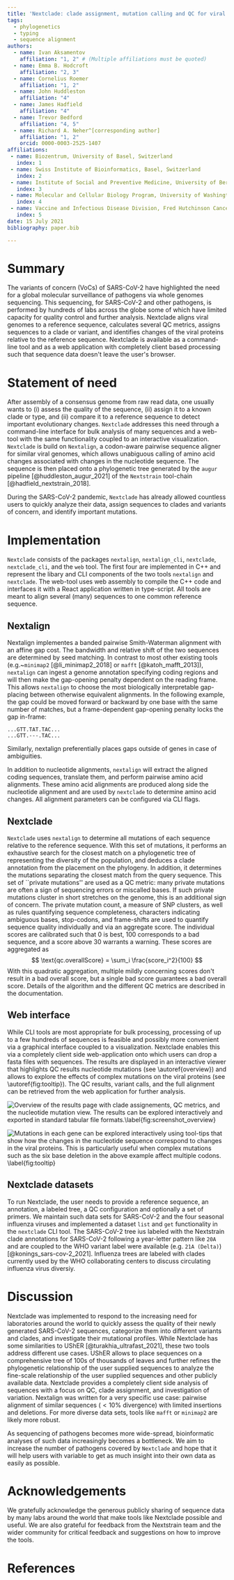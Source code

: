 ```yaml
---
title: 'Nextclade: clade assignment, mutation calling and QC for viral genomes'
tags:
  - phylogenetics
  - typing
  - sequence alignment
authors:
  - name: Ivan Aksamentov
    affiliation: "1, 2" # (Multiple affiliations must be quoted)
  - name: Emma B. Hodcroft
    affiliation: "2, 3"
  - name: Cornelius Roemer
    affiliation: "1, 2"
  - name: John Huddleston
    affiliation: "4"
  - name: James Hadfield
    affiliation: "4"
  - name: Trevor Bedford
    affiliation: "4, 5"
  - name: Richard A. Neher^[corresponding author]
    affiliation: "1, 2"
    orcid: 0000-0003-2525-1407
affiliations:
 - name: Biozentrum, University of Basel, Switzerland
   index: 1
 - name: Swiss Institute of Bioinformatics, Basel, Switzerland
   index: 2
 - name: Institute of Social and Preventive Medicine, University of Bern, Bern, Switzerland
   index: 3
 - name: Molecular and Cellular Biology Program, University of Washington, Seattle, WA, USA
   index: 4
 - name: Vaccine and Infectious Disease Division, Fred Hutchinson Cancer Research Center, Seattle, WA, USA
   index: 5
date: 15 July 2021
bibliography: paper.bib

---
```


# Summary

The variants of concern (VoCs) of SARS-CoV-2 have highlighted the need for a global molecular surveillance of pathogens via whole genomes sequencing.
This sequencing, for SARS-CoV-2 and other pathogens, is performed by hundreds of labs across the globe some of which have limited capacity for quality control and further analysis.
Nextclade aligns viral genomes to a reference sequence, calculates several QC metrics, assigns sequences to a clade or variant, and identifies changes of the viral proteins relative to the reference sequence.
Nextclade is available as a command-line tool and as a web application with completely client based processing such that sequence data doesn't leave the user's browser.


# Statement of need

After assembly of a consensus genome from raw read data, one usually wants to (i) assess the quality of the sequence, (ii) assign it to a known clade or type, and (ii) compare it to a reference sequence to detect important evolutionary changes.
`Nextclade` addresses this need through a command-line interface for bulk analysis of many sequences and a web-tool with the same functionality coupled to an interactive visualization.
`Nextclade` is build on `Nextalign`, a codon-aware pairwise sequence aligner for similar viral genomes, which allows unabiguous calling of amino acid changes associated with changes in the nucleotide sequence.
The sequence is then placed onto a phylogenetic tree generated by the `augur` pipeline [@huddleston_augur_2021] of the `Nextstrain` tool-chain [@hadfield_nextstrain_2018].

During the SARS-CoV-2 pandemic, `Nextclade` has already allowed countless users to quickly analyze their data, assign sequences to clades and variants of concern, and identify important mutations.

# Implementation
`Nextclade` consists of the packages `nextalign`, `nextalign_cli`, `nextclade`, `nextclade_cli`, and the `web` tool.
The first four are implemented in C++ and represent the libary and CLI components of the two tools `nextalign` and `nextclade`.
The web-tool uses web assembly to compile the C++ code and interfaces it with a React application written in type-script.
All tools are meant to align several (many) sequences to one common reference sequence.

## Nextalign

Nextalign implementes a banded pairwise Smith-Waterman alignment with an affine gap cost.
The bandwidth and relative shift of the two sequences are determined by seed matching.
In contrast to most other existing tools (e.g.~`minimap2` [@li_minimap2_2018] or `mafft` [@katoh_mafft_2013]), `nextalign` can ingest a genome annotation specifying coding regions and will then make the gap-opening penalty dependent on the reading frame.
This allows `nextalign` to choose the most biologically interpretable gap-placing between otherwise equivalent alignments.
In the following example, the gap could be moved forward or backward by one base with the same number of matches, but a frame-dependent gap-opening penalty locks the gap in-frame:
```
...GTT.TAT.TAC...
...GTT.---.TAC...
```
Similarly, nextalign preferentially places gaps outside of genes in case of ambiguities.

In addition to nucleotide alignments, `nextalign` will extract the aligned coding sequences, translate them, and perform pairwise amino acid alignments.
These amino acid alignments are produced along side the nucleotide alignment and are used by `nextclade` to determine amino acid changes.
All alignment parameters can be configured via CLI flags.

## Nextclade

`Nextclade` uses `nextalign` to determine all mutations of each sequence relative to the reference sequence.
With this set of mutations, it performs an exhaustive search for the closest match on a phylogenetic tree of representing the diversity of the population, and deduces a clade annotation from the placement on the phylogeny.
In addition, it determines the mutations separating the closest match from the query sequence.
This set of ``private mutations'' are used as a QC metric: many private mutations are often a sign of sequencing errors or miscalled bases.
If such private mutations cluster in short stretches on the genome, this is an additional sign of concern.
The private mutation count, a measure of SNP clusters, as well as rules quantifying sequence completeness, characters indicating ambiguous bases, stop-codons, and frame-shifts are used to quantify sequence quality individually and via an aggregate score.
The individual scores are calibrated such that 0 is best, 100 corresponds to a bad sequence, and a score above 30 warrants a warning.
These scores are aggregated as
$$
\text{qc.overallScore} = \sum_i \frac{score_i^2}{100}
$$
With this quadratic aggregation, multiple mildly concerning scores don't result in a bad overall score, but a single bad score guarantees a bad overall score.
Details of the algorithm and the different QC metrics are described in the documentation.

## Web interface

While CLI tools are most appropriate for bulk processing, processing of up to a few hundreds of sequences is feasible and possibly more convenient via a graphical interface coupled to a visualization.
Nextclade enables this via a completely client side web-application onto which users can drop a fasta files with sequences.
The results are displayed in an interactive viewer that highlights QC results nucleotide mutations (see \autoref{overview}) and allows to explore the effects of complex mutations on the viral proteins (see \autoref{fig:tooltip}).
The QC results, variant calls, and the full alignment can be retrieved from the web application for further analysis.

![Overview of the results page with clade assignements, QC metrics, and the nucleotide mutation view. The results can be explored interactively and exported in standard tabular file formats.\label{fig:screenshot_overview}](figures/overview.png)

![Mutations in each gene can be explored interactively using tool-tips that show how the changes in the nucleotide sequence correspond to changes in the viral proteins. This is particularly useful when complex mutations such as the six base deletion in the above example affect multiple codons. \label{fig:tooltip}](figures/tooltip.png)

## Nextclade datasets

To run Nextclade, the user needs to provide a reference sequence, an annotation, a labeled tree, a QC configuration and optionally a set of primers.
We maintain such data sets for SARS-CoV-2 and the four seasonal influenza viruses and implemented a dataset `list` and `get` functionality in the `nextclade` CLI tool.
The SARS-CoV-2 tree ius labeled with the Nextstrain clade annotations for SARS-CoV-2 following a year-letter pattern like `20A` and are coupled to the WHO variant label were available (e.g. `21A (Delta)`) [@konings_sars-cov-2_2021].
Influenza trees are labeled with clades currently used by the WHO collaborating centers to discuss circulating influenza virus diversiy.


# Discussion

Nextclade was implemented to respond to the increasing need for laboratories around the world to quickly assess the quality of their newly generated SARS-CoV-2 sequences, categorize them into different variants and clades, and investigate their mutational profiles.
While Nextclade has some similarities to UShER [@turakhia_ultrafast_2021], these two tools address different use cases.
UShER allows to place sequences on a comprehensive tree of 100s of thousands of leaves and further refines the phylogenetic relationship of the user supplied sequences to analyze the fine-scale relationship of the user supplied sequences and other publicly available data.
Nextclade provides a completely client side analysis of sequences with a focus on QC, clade assignment, and investigation of variation.
Nextalign was written for a very specific use case: pairwise alignment of similar sequences ($<10\%$ divergence) with limited insertions and deletions.
For more diverse data sets, tools like `mafft` or `minimap2` are likely more robust.

As sequencing of pathogens becomes more wide-spread, bioinformatic analyses of such data increasingly becomes a bottleneck.
We aim to increase the number of pathogens covered by `Nextclade` and hope that it will help users with variable to get as much insight into their own data as easily as possible.


# Acknowledgements

We gratefully acknowledge the generous publicly sharing of sequence data by many labs around the world that make tools like Nextclade possible and useful.
We are also grateful for feedback from the Nextstrain team and the wider community for critical feedback and suggestions on how to improve the tools.

# References
